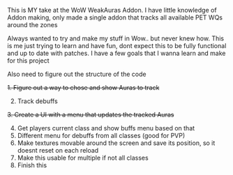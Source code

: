This is MY take at the WoW WeakAuras Addon.
I have little knowledge of Addon making, only made a single addon that tracks all available PET WQs around the zones

Always wanted to try and make my stuff in Wow.. but never knew how.
This is me just trying to learn and have fun, dont expect this to be fully functional and up to date with patches.
I have a few goals that I wanna learn and make for this project

Also need to figure out the structure of the code

~~1. Figure out a way to chose and show Auras to track~~

2. Track debuffs
   
~~3. Create a UI with a menu that updates the tracked Auras~~

4. Get players current class and show buffs menu based on that
5. Different menu for debuffs from all classes (good for PVP)
6. Make textures movable around the screen and save its position, so it doesnt reset on each reload
7. Make this usable for multiple if not all classes
8. Finish this
